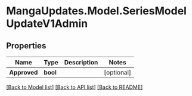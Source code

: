 # MangaUpdates.Model.SeriesModelUpdateV1Admin

## Properties

Name | Type | Description | Notes
------------ | ------------- | ------------- | -------------
**Approved** | **bool** |  | [optional] 

[[Back to Model list]](../README.md#documentation-for-models) [[Back to API list]](../README.md#documentation-for-api-endpoints) [[Back to README]](../README.md)

